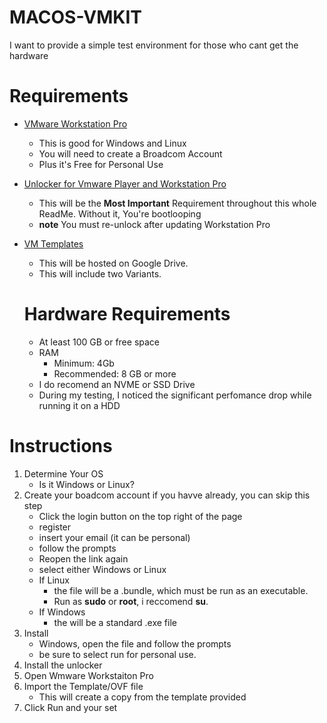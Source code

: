 # MACOS-VMKIT
I want to provide a simple test environment for those who cant get the hardware

# Requirements

* [VMware Workstation Pro](https://support.broadcom.com/group/ecx/productdownloads?subfamily=VMware%20Workstation%20Pro&freeDownloads=true)
	* This is good for Windows and Linux
 	* You will need to create a Broadcom Account
  	* Plus it's Free for Personal Use

* [Unlocker for Vmware Player and Workstation Pro](https://github.com/BDisp/unlocker)
    * This will be the **Most Important** Requirement throughout this whole ReadMe. Without it, You're bootlooping
    * **note** You must re-unlock after updating Workstation Pro
      
* [VM Templates](https://drive.google.com/drive/folders/1DIvjPQzIfyzy0Mj8hEq0Kz1kItAOofXt?usp=drive_link)
	* This will be hosted on Google Drive.
 	* This will include two Variants.
   
	# Hardware Requirements
  * At least 100 GB or free space
  * RAM 
  	* Minimum: 4Gb
  	* Recommended: 8 GB or more
   * I do recomend an NVME or SSD Drive
   	* During my testing, I noticed the significant perfomance drop while running it on a HDD 

# Instructions

1. Determine Your OS
	* Is it Windows or Linux?
2. Create your boadcom account if you havve already, you can skip this step
	* Click the login button on the top right of the page
 	* register
  	* insert your email (it can be personal)
   	* follow the prompts
   * Reopen the link again
   * select either Windows or Linux
	* If Linux
 		* the file will be a .bundle, which must be run as an executable.
 		* Run as **sudo** or **root**, i reccomend **su**.
   	* If Windows
   		* the will be a standard .exe file
3. Install
	* Windows, open the file and follow the prompts
 	* be sure to select run for personal use.
4. Install the unlocker
5. Open Wmware Workstaiton Pro
6. Import the Template/OVF file
	* This will create a copy from the template provided
7. Click Run and your set 
